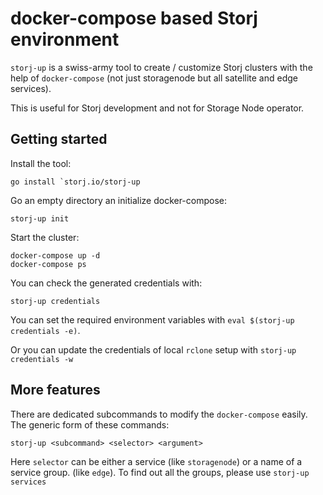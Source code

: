 
# docker-compose based Storj environment

`storj-up` is a swiss-army tool to create / customize Storj clusters with the help of `docker-compose` (not just storagenode but all satellite and edge services).

This is useful for Storj development and not for Storage Node operator.

## Getting started

Install the tool:

```
go install `storj.io/storj-up
```

Go an empty directory an initialize docker-compose:

```
storj-up init
```

Start the cluster:

```
docker-compose up -d
docker-compose ps
```

You can check the generated credentials with:

```
storj-up credentials
```

You can set the required environment variables with `eval $(storj-up credentials -e)`.

Or you can update the credentials of local `rclone` setup with `storj-up credentials -w`

## More features

There are dedicated subcommands to modify the `docker-compose` easily. The generic form of these commands:

```
storj-up <subcommand> <selector> <argument>
```

Here `selector` can be either a service (like `storagenode`) or a name of a service group. (like `edge`). To find out all the groups, please use `storj-up services` 

